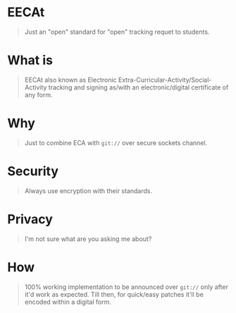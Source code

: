 # EECAt
> Just an "open" standard for "open" tracking requet to students.

# What is
> EECAt also known as Electronic Extra-Curricular-Activity/Social-Activity tracking and signing as/with an electronic/digital certificate of any form.

# Why
> Just to combine ECA with `git://` over secure sockets channel.

# Security
> Always use encryption with their standards.

# Privacy
> I'm not sure what are you asking me about?

# How
> 100% working implementation to be announced over `git://` only after it'd work as expected. Till then, for quick/easy patches it'll be encoded within a digital form.
